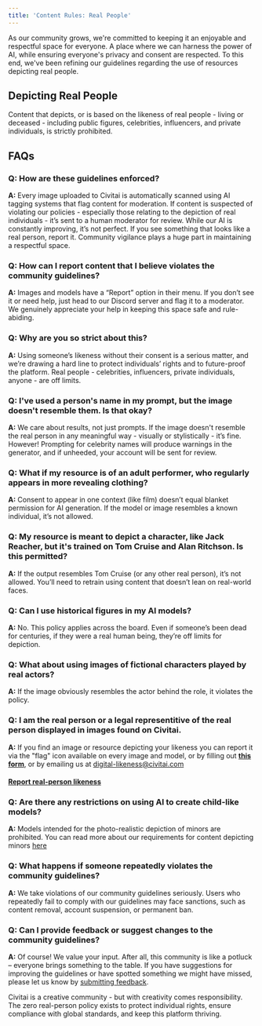 ```yaml
---
title: 'Content Rules: Real People'
---
```


As our community grows, we're committed to keeping it an enjoyable and respectful space for everyone. A place where we can harness the power of AI, while ensuring everyone's privacy and consent are respected. To this end, we've been refining our guidelines regarding the use of resources depicting real people.

## Depicting Real People

Content that depicts, or is based on the likeness of real people - living or deceased - including public figures, celebrities, influencers, and private individuals, is strictly prohibited.

## FAQs

### Q: How are these guidelines enforced?

**A:** Every image uploaded to Civitai is automatically scanned using AI tagging systems that flag content for moderation. If content is suspected of violating our policies - especially those relating to the depiction of real individuals - it’s sent to a human moderator for review. While our AI is constantly improving, it’s not perfect. If you see something that looks like a real person, report it. Community vigilance plays a huge part in maintaining a respectful space.

### Q: How can I report content that I believe violates the community guidelines?

**A:** Images and models have a “Report” option in their menu. If you don’t see it or need help, just head to our Discord server and flag it to a moderator. We genuinely appreciate your help in keeping this space safe and rule-abiding.

### Q: Why are you so strict about this?

**A:** Using someone’s likeness without their consent is a serious matter, and we’re drawing a hard line to protect individuals’ rights and to future-proof the platform. Real people - celebrities, influencers, private individuals, anyone - are off limits.

### Q: I've used a person's name in my prompt, but the image doesn't resemble them. Is that okay?

**A:** We care about results, not just prompts. If the image doesn't resemble the real person in any meaningful way - visually or stylistically - it’s fine. However! Prompting for celebrity names will produce warnings in the generator, and if unheeded, your account will be sent for review.

### Q: What if my resource is of an adult performer, who regularly appears in more revealing clothing?

**A:** Consent to appear in one context (like film) doesn’t equal blanket permission for AI generation. If the model or image resembles a known individual, it’s not allowed.

### Q: My resource is meant to depict a character, like Jack Reacher, but it's trained on Tom Cruise and Alan Ritchson. Is this permitted?

**A:** If the output resembles Tom Cruise (or any other real person), it’s not allowed. You’ll need to retrain using content that doesn’t lean on real-world faces.

### Q: Can I use historical figures in my AI models?

**A:** No. This policy applies across the board. Even if someone’s been dead for centuries, if they were a real human being, they’re off limits for depiction.

### Q: What about using images of fictional characters played by real actors?

**A:** If the image obviously resembles the actor behind the role, it violates the policy.

### Q: I am the real person or a legal representitive of the real person displayed in images found on Civitai.

**A:** If you find an image or resource depicting your likeness you can report it via the "flag" icon available on every image and model, or by filling out **[this form](/content/likeness-claim-request)**, or by emailing us at digital-likeness@civitai.com

#### [Report real-person likeness](/content/likeness-claim-request)

### Q: Are there any restrictions on using AI to create child-like models?

**A:** Models intended for the photo-realistic depiction of minors are prohibited. You can read more about our requirements for content depicting minors [here](/content/rules/minors)

### Q: What happens if someone repeatedly violates the community guidelines?

**A:** We take violations of our community guidelines seriously. Users who repeatedly fail to comply with our guidelines may face sanctions, such as content removal, account suspension, or permanent ban.

### Q: Can I provide feedback or suggest changes to the community guidelines?

**A:** Of course! We value your input. After all, this community is like a potluck – everyone brings something to the table. If you have suggestions for improving the guidelines or have spotted something we might have missed, please let us know by <a href="https://feedback.civitai.com/" target="_blank">submitting feedback</a>.

Civitai is a creative community - but with creativity comes responsibility. The zero real-person policy exists to protect individual rights, ensure compliance with global standards, and keep this platform thriving.
